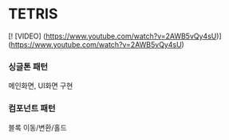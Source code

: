 # TETRIS
[! [VIDEO] (https://www.youtube.com/watch?v=2AWB5vQy4sU)] (https://www.youtube.com/watch?v=2AWB5vQy4sU)
### 싱글톤 패턴
메인화면, UI화면 구현
### 컴포넌트 패턴
블록 이동/변환/홀드 
